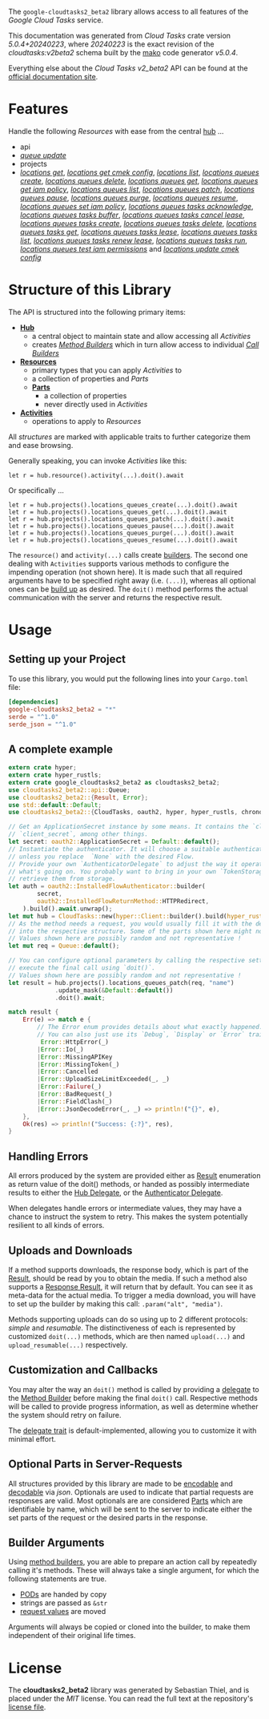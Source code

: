 <!---
DO NOT EDIT !
This file was generated automatically from 'src/generator/templates/api/README.md.mako'
DO NOT EDIT !
-->
The `google-cloudtasks2_beta2` library allows access to all features of the *Google Cloud Tasks* service.

This documentation was generated from *Cloud Tasks* crate version *5.0.4+20240223*, where *20240223* is the exact revision of the *cloudtasks:v2beta2* schema built by the [mako](http://www.makotemplates.org/) code generator *v5.0.4*.

Everything else about the *Cloud Tasks* *v2_beta2* API can be found at the
[official documentation site](https://cloud.google.com/tasks/).
# Features

Handle the following *Resources* with ease from the central [hub](https://docs.rs/google-cloudtasks2_beta2/5.0.4+20240223/google_cloudtasks2_beta2/CloudTasks) ... 

* api
 * [*queue update*](https://docs.rs/google-cloudtasks2_beta2/5.0.4+20240223/google_cloudtasks2_beta2/api::ApiQueueUpdateCall)
* projects
 * [*locations get*](https://docs.rs/google-cloudtasks2_beta2/5.0.4+20240223/google_cloudtasks2_beta2/api::ProjectLocationGetCall), [*locations get cmek config*](https://docs.rs/google-cloudtasks2_beta2/5.0.4+20240223/google_cloudtasks2_beta2/api::ProjectLocationGetCmekConfigCall), [*locations list*](https://docs.rs/google-cloudtasks2_beta2/5.0.4+20240223/google_cloudtasks2_beta2/api::ProjectLocationListCall), [*locations queues create*](https://docs.rs/google-cloudtasks2_beta2/5.0.4+20240223/google_cloudtasks2_beta2/api::ProjectLocationQueueCreateCall), [*locations queues delete*](https://docs.rs/google-cloudtasks2_beta2/5.0.4+20240223/google_cloudtasks2_beta2/api::ProjectLocationQueueDeleteCall), [*locations queues get*](https://docs.rs/google-cloudtasks2_beta2/5.0.4+20240223/google_cloudtasks2_beta2/api::ProjectLocationQueueGetCall), [*locations queues get iam policy*](https://docs.rs/google-cloudtasks2_beta2/5.0.4+20240223/google_cloudtasks2_beta2/api::ProjectLocationQueueGetIamPolicyCall), [*locations queues list*](https://docs.rs/google-cloudtasks2_beta2/5.0.4+20240223/google_cloudtasks2_beta2/api::ProjectLocationQueueListCall), [*locations queues patch*](https://docs.rs/google-cloudtasks2_beta2/5.0.4+20240223/google_cloudtasks2_beta2/api::ProjectLocationQueuePatchCall), [*locations queues pause*](https://docs.rs/google-cloudtasks2_beta2/5.0.4+20240223/google_cloudtasks2_beta2/api::ProjectLocationQueuePauseCall), [*locations queues purge*](https://docs.rs/google-cloudtasks2_beta2/5.0.4+20240223/google_cloudtasks2_beta2/api::ProjectLocationQueuePurgeCall), [*locations queues resume*](https://docs.rs/google-cloudtasks2_beta2/5.0.4+20240223/google_cloudtasks2_beta2/api::ProjectLocationQueueResumeCall), [*locations queues set iam policy*](https://docs.rs/google-cloudtasks2_beta2/5.0.4+20240223/google_cloudtasks2_beta2/api::ProjectLocationQueueSetIamPolicyCall), [*locations queues tasks acknowledge*](https://docs.rs/google-cloudtasks2_beta2/5.0.4+20240223/google_cloudtasks2_beta2/api::ProjectLocationQueueTaskAcknowledgeCall), [*locations queues tasks buffer*](https://docs.rs/google-cloudtasks2_beta2/5.0.4+20240223/google_cloudtasks2_beta2/api::ProjectLocationQueueTaskBufferCall), [*locations queues tasks cancel lease*](https://docs.rs/google-cloudtasks2_beta2/5.0.4+20240223/google_cloudtasks2_beta2/api::ProjectLocationQueueTaskCancelLeaseCall), [*locations queues tasks create*](https://docs.rs/google-cloudtasks2_beta2/5.0.4+20240223/google_cloudtasks2_beta2/api::ProjectLocationQueueTaskCreateCall), [*locations queues tasks delete*](https://docs.rs/google-cloudtasks2_beta2/5.0.4+20240223/google_cloudtasks2_beta2/api::ProjectLocationQueueTaskDeleteCall), [*locations queues tasks get*](https://docs.rs/google-cloudtasks2_beta2/5.0.4+20240223/google_cloudtasks2_beta2/api::ProjectLocationQueueTaskGetCall), [*locations queues tasks lease*](https://docs.rs/google-cloudtasks2_beta2/5.0.4+20240223/google_cloudtasks2_beta2/api::ProjectLocationQueueTaskLeaseCall), [*locations queues tasks list*](https://docs.rs/google-cloudtasks2_beta2/5.0.4+20240223/google_cloudtasks2_beta2/api::ProjectLocationQueueTaskListCall), [*locations queues tasks renew lease*](https://docs.rs/google-cloudtasks2_beta2/5.0.4+20240223/google_cloudtasks2_beta2/api::ProjectLocationQueueTaskRenewLeaseCall), [*locations queues tasks run*](https://docs.rs/google-cloudtasks2_beta2/5.0.4+20240223/google_cloudtasks2_beta2/api::ProjectLocationQueueTaskRunCall), [*locations queues test iam permissions*](https://docs.rs/google-cloudtasks2_beta2/5.0.4+20240223/google_cloudtasks2_beta2/api::ProjectLocationQueueTestIamPermissionCall) and [*locations update cmek config*](https://docs.rs/google-cloudtasks2_beta2/5.0.4+20240223/google_cloudtasks2_beta2/api::ProjectLocationUpdateCmekConfigCall)




# Structure of this Library

The API is structured into the following primary items:

* **[Hub](https://docs.rs/google-cloudtasks2_beta2/5.0.4+20240223/google_cloudtasks2_beta2/CloudTasks)**
    * a central object to maintain state and allow accessing all *Activities*
    * creates [*Method Builders*](https://docs.rs/google-cloudtasks2_beta2/5.0.4+20240223/google_cloudtasks2_beta2/client::MethodsBuilder) which in turn
      allow access to individual [*Call Builders*](https://docs.rs/google-cloudtasks2_beta2/5.0.4+20240223/google_cloudtasks2_beta2/client::CallBuilder)
* **[Resources](https://docs.rs/google-cloudtasks2_beta2/5.0.4+20240223/google_cloudtasks2_beta2/client::Resource)**
    * primary types that you can apply *Activities* to
    * a collection of properties and *Parts*
    * **[Parts](https://docs.rs/google-cloudtasks2_beta2/5.0.4+20240223/google_cloudtasks2_beta2/client::Part)**
        * a collection of properties
        * never directly used in *Activities*
* **[Activities](https://docs.rs/google-cloudtasks2_beta2/5.0.4+20240223/google_cloudtasks2_beta2/client::CallBuilder)**
    * operations to apply to *Resources*

All *structures* are marked with applicable traits to further categorize them and ease browsing.

Generally speaking, you can invoke *Activities* like this:

```Rust,ignore
let r = hub.resource().activity(...).doit().await
```

Or specifically ...

```ignore
let r = hub.projects().locations_queues_create(...).doit().await
let r = hub.projects().locations_queues_get(...).doit().await
let r = hub.projects().locations_queues_patch(...).doit().await
let r = hub.projects().locations_queues_pause(...).doit().await
let r = hub.projects().locations_queues_purge(...).doit().await
let r = hub.projects().locations_queues_resume(...).doit().await
```

The `resource()` and `activity(...)` calls create [builders][builder-pattern]. The second one dealing with `Activities` 
supports various methods to configure the impending operation (not shown here). It is made such that all required arguments have to be 
specified right away (i.e. `(...)`), whereas all optional ones can be [build up][builder-pattern] as desired.
The `doit()` method performs the actual communication with the server and returns the respective result.

# Usage

## Setting up your Project

To use this library, you would put the following lines into your `Cargo.toml` file:

```toml
[dependencies]
google-cloudtasks2_beta2 = "*"
serde = "^1.0"
serde_json = "^1.0"
```

## A complete example

```Rust
extern crate hyper;
extern crate hyper_rustls;
extern crate google_cloudtasks2_beta2 as cloudtasks2_beta2;
use cloudtasks2_beta2::api::Queue;
use cloudtasks2_beta2::{Result, Error};
use std::default::Default;
use cloudtasks2_beta2::{CloudTasks, oauth2, hyper, hyper_rustls, chrono, FieldMask};

// Get an ApplicationSecret instance by some means. It contains the `client_id` and 
// `client_secret`, among other things.
let secret: oauth2::ApplicationSecret = Default::default();
// Instantiate the authenticator. It will choose a suitable authentication flow for you, 
// unless you replace  `None` with the desired Flow.
// Provide your own `AuthenticatorDelegate` to adjust the way it operates and get feedback about 
// what's going on. You probably want to bring in your own `TokenStorage` to persist tokens and
// retrieve them from storage.
let auth = oauth2::InstalledFlowAuthenticator::builder(
        secret,
        oauth2::InstalledFlowReturnMethod::HTTPRedirect,
    ).build().await.unwrap();
let mut hub = CloudTasks::new(hyper::Client::builder().build(hyper_rustls::HttpsConnectorBuilder::new().with_native_roots().https_or_http().enable_http1().build()), auth);
// As the method needs a request, you would usually fill it with the desired information
// into the respective structure. Some of the parts shown here might not be applicable !
// Values shown here are possibly random and not representative !
let mut req = Queue::default();

// You can configure optional parameters by calling the respective setters at will, and
// execute the final call using `doit()`.
// Values shown here are possibly random and not representative !
let result = hub.projects().locations_queues_patch(req, "name")
             .update_mask(&Default::default())
             .doit().await;

match result {
    Err(e) => match e {
        // The Error enum provides details about what exactly happened.
        // You can also just use its `Debug`, `Display` or `Error` traits
         Error::HttpError(_)
        |Error::Io(_)
        |Error::MissingAPIKey
        |Error::MissingToken(_)
        |Error::Cancelled
        |Error::UploadSizeLimitExceeded(_, _)
        |Error::Failure(_)
        |Error::BadRequest(_)
        |Error::FieldClash(_)
        |Error::JsonDecodeError(_, _) => println!("{}", e),
    },
    Ok(res) => println!("Success: {:?}", res),
}

```
## Handling Errors

All errors produced by the system are provided either as [Result](https://docs.rs/google-cloudtasks2_beta2/5.0.4+20240223/google_cloudtasks2_beta2/client::Result) enumeration as return value of
the doit() methods, or handed as possibly intermediate results to either the 
[Hub Delegate](https://docs.rs/google-cloudtasks2_beta2/5.0.4+20240223/google_cloudtasks2_beta2/client::Delegate), or the [Authenticator Delegate](https://docs.rs/yup-oauth2/*/yup_oauth2/trait.AuthenticatorDelegate.html).

When delegates handle errors or intermediate values, they may have a chance to instruct the system to retry. This 
makes the system potentially resilient to all kinds of errors.

## Uploads and Downloads
If a method supports downloads, the response body, which is part of the [Result](https://docs.rs/google-cloudtasks2_beta2/5.0.4+20240223/google_cloudtasks2_beta2/client::Result), should be
read by you to obtain the media.
If such a method also supports a [Response Result](https://docs.rs/google-cloudtasks2_beta2/5.0.4+20240223/google_cloudtasks2_beta2/client::ResponseResult), it will return that by default.
You can see it as meta-data for the actual media. To trigger a media download, you will have to set up the builder by making
this call: `.param("alt", "media")`.

Methods supporting uploads can do so using up to 2 different protocols: 
*simple* and *resumable*. The distinctiveness of each is represented by customized 
`doit(...)` methods, which are then named `upload(...)` and `upload_resumable(...)` respectively.

## Customization and Callbacks

You may alter the way an `doit()` method is called by providing a [delegate](https://docs.rs/google-cloudtasks2_beta2/5.0.4+20240223/google_cloudtasks2_beta2/client::Delegate) to the 
[Method Builder](https://docs.rs/google-cloudtasks2_beta2/5.0.4+20240223/google_cloudtasks2_beta2/client::CallBuilder) before making the final `doit()` call. 
Respective methods will be called to provide progress information, as well as determine whether the system should 
retry on failure.

The [delegate trait](https://docs.rs/google-cloudtasks2_beta2/5.0.4+20240223/google_cloudtasks2_beta2/client::Delegate) is default-implemented, allowing you to customize it with minimal effort.

## Optional Parts in Server-Requests

All structures provided by this library are made to be [encodable](https://docs.rs/google-cloudtasks2_beta2/5.0.4+20240223/google_cloudtasks2_beta2/client::RequestValue) and 
[decodable](https://docs.rs/google-cloudtasks2_beta2/5.0.4+20240223/google_cloudtasks2_beta2/client::ResponseResult) via *json*. Optionals are used to indicate that partial requests are responses 
are valid.
Most optionals are are considered [Parts](https://docs.rs/google-cloudtasks2_beta2/5.0.4+20240223/google_cloudtasks2_beta2/client::Part) which are identifiable by name, which will be sent to 
the server to indicate either the set parts of the request or the desired parts in the response.

## Builder Arguments

Using [method builders](https://docs.rs/google-cloudtasks2_beta2/5.0.4+20240223/google_cloudtasks2_beta2/client::CallBuilder), you are able to prepare an action call by repeatedly calling it's methods.
These will always take a single argument, for which the following statements are true.

* [PODs][wiki-pod] are handed by copy
* strings are passed as `&str`
* [request values](https://docs.rs/google-cloudtasks2_beta2/5.0.4+20240223/google_cloudtasks2_beta2/client::RequestValue) are moved

Arguments will always be copied or cloned into the builder, to make them independent of their original life times.

[wiki-pod]: http://en.wikipedia.org/wiki/Plain_old_data_structure
[builder-pattern]: http://en.wikipedia.org/wiki/Builder_pattern
[google-go-api]: https://github.com/google/google-api-go-client

# License
The **cloudtasks2_beta2** library was generated by Sebastian Thiel, and is placed 
under the *MIT* license.
You can read the full text at the repository's [license file][repo-license].

[repo-license]: https://github.com/Byron/google-apis-rsblob/main/LICENSE.md

